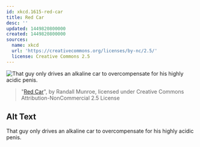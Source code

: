 ```yaml
---
id: xkcd.1615-red-car
title: Red Car
desc: ''
updated: 1449820800000
created: 1449820800000
sources:
  name: xkcd
  url: 'https://creativecommons.org/licenses/by-nc/2.5/'
  license: Creative Commons 2.5
---
```

![That guy only drives an alkaline car to overcompensate for his highly acidic penis.](https://imgs.xkcd.com/comics/red_car.png)
> "[Red Car](https://xkcd.com/1615/)", by Randall Munroe, licensed under Creative Commons Attribution-NonCommercial 2.5 License

## Alt Text
That guy only drives an alkaline car to overcompensate for his highly acidic penis.
